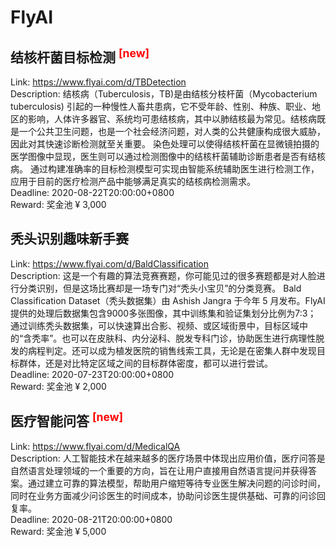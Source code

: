 # FlyAI



## 结核杆菌目标检测 <sup style="color:red">[new]<sup>  

Link: https://www.flyai.com/d/TBDetection  
Description: 结核病（Tuberculosis，TB)是由结核分枝杆菌（Mycobacterium tuberculosis) 引起的一种慢性人畜共患病，它不受年龄、性别、种族、职业、地区的影响，人体许多器官、系统均可患结核病，其中以肺结核最为常见。结核病既是一个公共卫生问题，也是一个社会经济问题，对人类的公共健康构成很大威胁，因此对其快速诊断检测就至关重要。
染色处理可以使得结核杆菌在显微镜拍摄的医学图像中显现，医生则可以通过检测图像中的结核杆菌辅助诊断患者是否有结核病。
通过构建准确率的目标检测模型可实现由智能系统辅助医生进行检测工作，应用于目前的医疗检测产品中能够满足真实的结核病检测需求。  
Deadline: 2020-08-22T20:00:00+0800  
Reward: 奖金池 ¥ 3,000  


## 秃头识别趣味新手赛

Link: https://www.flyai.com/d/BaldClassification  
Description: 这是一个有趣的算法竞赛赛题，你可能见过的很多赛题都是对人脸进行分类识别，但是这场比赛却是一场专门对“秃头小宝贝”的分类竞赛。
Bald Classification Dataset（秃头数据集）由 Ashish Jangra 于今年 5 月发布。FlyAI提供的处理后数据集包含9000多张图像，其中训练集和验证集划分比例为7:3；
通过训练秃头数据集，可以快速算出合影、视频、或区域街景中，目标区域中的“含秃率”。也可以在皮肤科、内分泌科、脱发专科门诊，协助医生进行病理性脱发的病程判定。还可以成为植发医院的销售线索工具，无论是在密集人群中发现目标群体，还是对比特定区域之间的目标群体密度，都可以进行尝试。  
Deadline: 2020-07-23T20:00:00+0800  
Reward: 奖金池 ¥ 2,000  


## 医疗智能问答 <sup style="color:red">[new]<sup>  

Link: https://www.flyai.com/d/MedicalQA  
Description: 人工智能技术在越来越多的医疗场景中体现出应用价值，医疗问答是自然语言处理领域的一个重要的方向，旨在让用户直接用自然语言提问并获得答案。通过建立可靠的算法模型，帮助用户缩短等待专业医生解决问题的问诊时间，同时在业务方面减少问诊医生的时间成本，协助问诊医生提供基础、可靠的问诊回复率。  
Deadline: 2020-08-21T20:00:00+0800  
Reward: 奖金池 ¥ 5,000  

